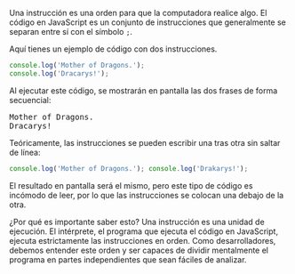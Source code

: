 Una instrucción es una orden para que la computadora realice algo. El código en JavaScript es un conjunto de instrucciones que generalmente se separan entre sí con el símbolo `;`.

Aquí tienes un ejemplo de código con dos instrucciones.

```javascript
console.log('Mother of Dragons.');
console.log('Dracarys!');
```

Al ejecutar este código, se mostrarán en pantalla las dos frases de forma secuencial:

<pre class='hexlet-basics-output'>
Mother of Dragons.
Dracarys!
</pre>

Teóricamente, las instrucciones se pueden escribir una tras otra sin saltar de línea:

```javascript
console.log('Mother of Dragons.'); console.log('Drakarys!');
```

El resultado en pantalla será el mismo, pero este tipo de código es incómodo de leer, por lo que las instrucciones se colocan una debajo de la otra.

¿Por qué es importante saber esto? Una instrucción es una unidad de ejecución. El intérprete, el programa que ejecuta el código en JavaScript, ejecuta estrictamente las instrucciones en orden. Como desarrolladores, debemos entender este orden y ser capaces de dividir mentalmente el programa en partes independientes que sean fáciles de analizar.
